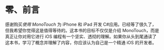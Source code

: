 # 零、前言

感谢购买*使用 MonoTouch* 为 iPhone 和 iPad 开发 C#应用。已经等了很久了，但我希望你觉得这是值得等待的。这本书的目标不仅仅是介绍 MonoTouch，而是真正让你对用它进行 iOS 编程有一个坚实、透彻的理解。如果你从头到尾通读了这本书，学习了概念并理解了内容，你应该认为自己是一个精通 iOS 的开发者。